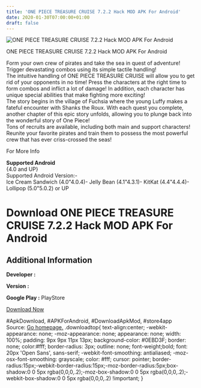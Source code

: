 ```yaml
---
title: 'ONE PIECE TREASURE CRUISE 7.2.2 Hack MOD APK For Android'
date: 2020-01-30T07:00:00+01:00
draft: false
---
```


![ONE PIECE TREASURE CRUISE 7.2.2 Hack MOD APK For Android](https://i0.wp.com/apkhome.net/wp-content/uploads/2017/05/ONE-PIECE-TREASURE-CRUISE-7.2.2.png "ONE PIECE TREASURE CRUISE 7.2.2 Hack MOD APK For Android")

  

ONE PIECE TREASURE CRUISE 7.2.2 Hack MOD APK For Android

Form your own crew of pirates and take the sea in quest of adventure!  
Trigger devastating combos using its simple tactile handling!  
The intuitive handling of ONE PIECE TREASURE CRUISE will allow you to get rid of your opponents in no time! Press the characters at the right time to form combos and inflict a lot of damage! In addition, each character has unique special abilities that make fighting more exciting!  
The story begins in the village of Fuchsia where the young Luffy makes a fateful encounter with Shanks the Roux. With each quest you complete, another chapter of this epic story unfolds, allowing you to plunge back into the wonderful story of One Piece!  
Tons of recruits are available, including both main and support characters! Reunite your favorite pirates and train them to possess the most powerful crew that has ever criss-crossed the seas!

For More Info

**Supported Android**  
{4.0 and UP}  
Supported Android Version:-  
Ice Cream Sandwich (4.0"4.0.4)- Jelly Bean (4.1"4.3.1)- KitKat (4.4"4.4.4)- Lollipop (5.0"5.0.2) or UP

Download ONE PIECE TREASURE CRUISE 7.2.2 Hack MOD APK For Android
=================================================================

Additional Information
----------------------

**Developer :**

**Version :**

**Google Play :** PlayStore

  

[Download Now](https://store4app.co/post/one-piece-treasure-cruise-7-2-2-hack-mod-apk-for-android_1573671213)

  
#ApkDownload, #APKForAndroid, #DownloadApkMod, #store4app  
Source: [Go homepage.](https://store4app.co/post/one-piece-treasure-cruise-7-2-2-hack-mod-apk-for-android_1573671213) .downloadtop{ text-align:center; -webkit-appearance: none; -moz-appearance: none; appearance: none; width: 100%; padding: 9px 9px 11px 13px; background-color: #0EBD3F; border: none; color:#fff; border-radius: 3px; outline: none; font-weight;bold; font: 20px 'Open Sans', sans-serif; -webkit-font-smoothing: antialiased; -moz-osx-font-smoothing: grayscale; color: #fff; cursor: pointer; border-radius:15px;-webkit-border-radius:15px;-moz-border-radius:5px;box-shadow:0 0 5px rgba(0,0,0,.2);-moz-box-shadow:0 0 5px rgba(0,0,0,.2);-webkit-box-shadow:0 0 5px rgba(0,0,0,.2) !important; }